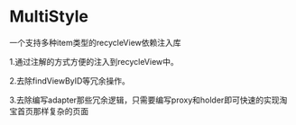 # MultiStyle
一个支持多种item类型的recycleView依赖注入库

1.通过注解的方式方便的注入到recycleView中。

2.去除findViewByID等冗余操作。

3.去除编写adapter那些冗余逻辑，只需要编写proxy和holder即可快速的实现淘宝首页那样复杂的页面
